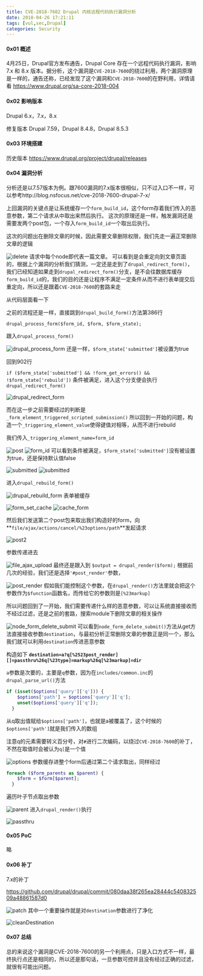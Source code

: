 ```yaml
---
title: CVE-2018-7602 Drupal 内核远程代码执行漏洞分析
date: 2018-04-26 17:21:11
tags: [vul,sec,Drupal]
categories: Security
---
```


<script src="https://ob5vt1k7f.qnssl.com/pangu.js"></script>

#### 0x01 概述

4月25日，Drupal官方发布通告，Drupal Core 存在一个远程代码执行漏洞，影响 7.x 和 8.x 版本。据分析，这个漏洞是`CVE-2018-7600`的绕过利用，两个漏洞原理是一样的，通告还称，已经发现了这个漏洞和`CVE-2018-7600`的在野利用，详情请看 https://www.drupal.org/sa-core-2018-004

#### 0x02 影响版本
Drupal 6.x，7.x，8.x

修复版本
Drupal 7.59，Drupal 8.4.8，Drupal 8.5.3

#### 0x03 环境搭建
历史版本
https://www.drupal.org/project/drupal/releases

#### 0x04 漏洞分析
分析还是以7.57版本为例。跟7600漏洞的7.x版本很相似，只不过入口不一样，可以参考http://blog.nsfocus.net/cve-2018-7600-drupal-7-x/

上回漏洞的关键点是让系统缓存一个`form_build_id`，这个form存着我们传入的恶意参数，第二个请求从中取出来然后执行。
这次的原理还是一样，触发漏洞还是需要发两个post包，一个存入`form_build_id`一个取出后执行。

这次的问题出在删除文章的时候，因此需要文章删除权限，我们先走一遍正常删除文章的逻辑

![delete](https://ob5vt1k7f.qnssl.com/VGL3Y)
请求中每个node即代表一篇文章。
可以看到是会重定向到文章页面的，根据上个漏洞的分析我们猜测，一定还是走到了`drupal_redirect_form()`，我们已经知道如果走到`drupal_redirect_form()`分支，是不会往数据库缓存`form_build_id`的，我们的目的还是让程序不满足一定条件从而不进行表单提交后重定向，所以还是跟着`CVE-2018-7600`的套路来走

从代码层面看一下

之前的流程还是一样，直接跳到`drupal_build_form()`方法第386行
```
drupal_process_form($form_id, $form, $form_state);
```
跟入`drupal_process_form()`

![drupal_process_form](https://ob5vt1k7f.qnssl.com/w0cQZ)
还是一样，`$form_state['submitted']`被设置为true

回到902行

`if ($form_state['submitted'] && !form_get_errors() && !$form_state['rebuild'])`
条件被满足，进入这个分支便会执行`drupal_redirect_form()`

![drupal_redirect_form](https://ob5vt1k7f.qnssl.com/aoYne)

而在这一步之前需要经过的判断是`_form_element_triggered_scripted_submission()`
所以回到一开始的问题，构造一个`_triggering_element_value`使得键值对相等，从而不进行rebuild

我们传入`_triggering_element_name=form_id`

![post](https://ob5vt1k7f.qnssl.com/UBCWM)
![form_id](https://ob5vt1k7f.qnssl.com/Rbrm4)
可以看到条件被满足，`$form_state['submitted']`没有被设置为true，还是保持默认值false

![submitted](https://ob5vt1k7f.qnssl.com/UYLtu)
![submitted](https://ob5vt1k7f.qnssl.com/o98bE)

进入`drupal_rebuild_form()`

![drupal_rebuild_form](https://ob5vt1k7f.qnssl.com/WdeFV)
表单被缓存

![form_set_cache](https://ob5vt1k7f.qnssl.com/MCCPJ)
![cache_form](https://ob5vt1k7f.qnssl.com/U5Tej)

然后我们发送第二个post包来取出我们构造好的form，向**`file/ajax/actions/cancel/%23options/path`**发起请求

![post2](https://ob5vt1k7f.qnssl.com/voiue)

参数传递进去

![file_ajax_upload](https://ob5vt1k7f.qnssl.com/luJMk)
最终还是跟入到
`$output = drupal_render($form);`
根据前几次的经验，我们还是选择`'#post_render'`参数，

![post_render](https://ob5vt1k7f.qnssl.com/GV3Rc)
假如我们能控制这个参数，在`drupal_render()`方法里就会把这个参数作为`$function`函数名，而传给它的参数则是`[%23markup]`

所以问题回到了一开始，我们需要传递什么样的恶意参数，可以让系统直接接收而不经过过滤，还是之前的套路，搜索module下删除文章的相关操作

![node_form_delete_submit](https://ob5vt1k7f.qnssl.com/niMWz)
可以看到`node_form_delete_submit()`方法从get方法直接接收参数`destination`，与最初分析正常删除文章的参数正是同一个，那么我们就可以利用`destination`传进恶意参数

构造如下
**`destination=a?q[%2523post_render][]=passthru%26q[%23type]=markup%26q[%23markup]=dir`**

`a`参数是次要的，主要是`q`参数，因为在`includes/common.inc`的`drupal_parse_url()`方法

```php
if (isset($options['query']['q'])) {
    $options['path'] = $options['query']['q'];
    unset($options['query']['q']);
  }
```
从q取出值赋给`$options['path']`，也就是a被覆盖了，这个时候的`$options['path']`就是我们传入的数组

注意q的元素需要转义百分号，对`#`进行二次编码，以绕过`CVE-2018-7600`的补丁，不然在取值时会被认为`q[`是一个值

![options](https://ob5vt1k7f.qnssl.com/s4o7s)
参数缓存进整个form后通过第二个请求取出，同样经过

```php
foreach ($form_parents as $parent) {
    $form = $form[$parent];
  }
```
遍历叶子节点取出参数

![parent](https://ob5vt1k7f.qnssl.com/Wgz3w)
进入`drupal_render()`执行

![passthru](https://ob5vt1k7f.qnssl.com/SsmNM)

#### 0x05 PoC
略

#### 0x06 补丁
7.x的补丁

https://github.com/drupal/drupal/commit/080daa38f265ea28444c540832509a48861587d0

![patch](https://ob5vt1k7f.qnssl.com/2Zhjq)
其中一个重要操作就是对`destination`参数进行了净化

![cleanDestination](http://ob5vt1k7f.qnssl.com/CaZPF)

#### 0x07 总结
总的来说这个漏洞是CVE-2018-7600的另一个利用点，只是入口方式不一样，最终执行点还是相同的，所以还是那句话，一旦参数可控并且没有经过正确的过滤，就很有可能出问题。

<script>pangu.spacingPage();</script>
